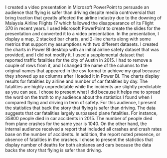I created a video presentation in Microsoft PowerPoint to persuade an audience that flying is safer than driving despite media controversial that bring traction that greatly affected the airline industry due to the downing of Malaysia Airline Flights 17 which fallowed the disappearance of its Flight 370 in recent years. I used Microsoft PowerPoint to create the slides for the presentation and converted it to a video presentation. In the presentation, I display a map, 2 stacked bar charts, and 2-line charts along with some metrics that support my assumptions with two different datasets. I created the charts in Power BI desktop with an initial airline safety dataset that was provided, and I did not modify it. I used a supplemental dataset that reported traffic fatalities for the city of Austin in 2015. I had to remove a couple of rows from it, and I changed the name of the columns to the original names that appeared in the csv format to achieve my goal because they showed up as columns after I loaded it in Power BI. The charts display results for fatalities by airline and number of car fatalities by day. The fatalities are highly unpredictable while the incidents are slightly predictable as you can see. I chose to present what I did because it helps me to spread the word on the truth to my audience about the statistics I found when I compared flying and driving in term of safety. For this audience, I present the statistics that back the story that flying is safer than driving. The data suggests that car fatalities largely surpassed plane fatalities. For instance, 35800 people died in car accidents in 2015. The number of people died from plane crashes for the same year is 1040. On the other hand, the internal audience received a report that included all crashes and crash rates base on the number of accidents. In addition, the report noted presence, or absence of fatalities in the crashes. I chose to present the statistics that display number of deaths for both airplanes and cars because the data backs the story that flying is safer than driving.
